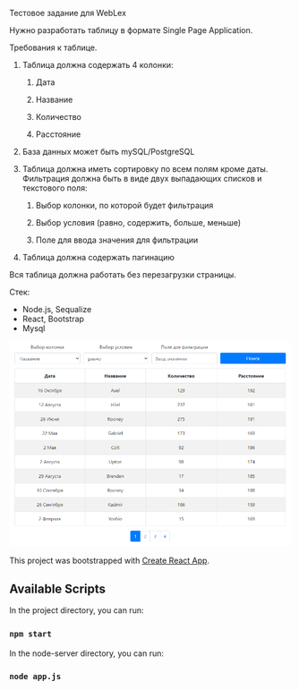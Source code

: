 <p>Тестовое задание для WebLex</p>
<p>Нужно разработать таблицу в формате Single Page Application.</p>
<p>Требования к таблице.</p>
<ol>
	<li>
	<p>Таблица должна содержать 4 колонки:</p>
    <ol>
    	<li>
    	<p>Дата</p>
    	</li>
    	<li>
    	<p>Название</p>
    	</li>
    	<li>
    	<p>Количество</p>
    	</li>
    	<li>
    	<p>Расстояние</p>
    	</li>
    </ol>
    </li>
    <li>
    <p>База данных может быть mySQL/PostgreSQL</p>
    </li>
    <li>
    <p>Таблица должна иметь сортировку по всем полям кроме даты. Фильтрация должна быть в виде двух выпадающих списков и текстового поля:</p>
    <ol>
    	<li>
    	<p>Выбор колонки, по которой будет фильтрация</p>
    	</li>
    	<li>
    	<p>Выбор условия (равно, содержить, больше, меньше)</p>
    	</li>
    	<li>
    	<p>Поле для ввода значения для фильтрации</p>
    	</li>
    </ol>
    </li>
    <li>
    <p>Таблица должна содержать пагинацию</p>
    </li>
</ol>

<p>Вся таблица должна работать без перезагрузки страницы.</p>

Стек: 
<ul>
<li>Node.js, Sequalize</li>
<li>React, Bootstrap</li>
<li>Mysql</li>
</ul>

![hippo](https://github.com/matador96/test-task-welbex/blob/master/stuff/test.gif)


This project was bootstrapped with [Create React App](https://github.com/facebook/create-react-app).

## Available Scripts

In the project directory, you can run:

### `npm start`

In the node-server directory, you can run:

### `node app.js`
